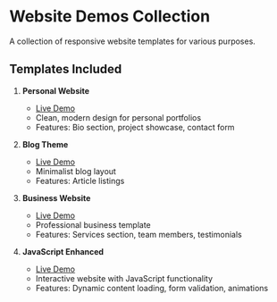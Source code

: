 # Website Demos Collection

A collection of responsive website templates for various purposes.

## Templates Included

1. **Personal Website**
   - [Live Demo](https://dash.generalassemb.ly/lhajabi/build-your-own-personal-website)
   - Clean, modern design for personal portfolios
   - Features: Bio section, project showcase, contact form

2. **Blog Theme**
   - [Live Demo](https://dash.generalassemb.ly/lhajabi/build-your-own-blog-theme)
   - Minimalist blog layout
   - Features: Article listings

3. **Business Website**
   - [Live Demo](https://dash.generalassemb.ly/lhajabi/build-your-own-business-website)
   - Professional business template
   - Features: Services section, team members, testimonials

4. **JavaScript Enhanced**
   - [Live Demo](https://dash.generalassemb.ly/lhajabi/update-the-javascript-code)
   - Interactive website with JavaScript functionality
   - Features: Dynamic content loading, form validation, animations

